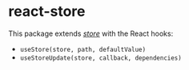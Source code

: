 # react-store

This package extends *[store](https://github.com/axtk/store)* with the React hooks:
- `useStore(store, path, defaultValue)`
- `useStoreUpdate(store, callback, dependencies)`
